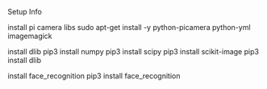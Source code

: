 Setup Info

install pi camera libs
sudo apt-get install -y python-picamera python-yml imagemagick

install dlib 
pip3 install numpy
pip3 install scipy
pip3 install scikit-image
pip3 install dlib

install face_recognition
pip3 install face_recognition
